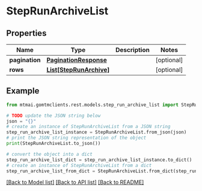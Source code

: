 # StepRunArchiveList


## Properties

Name | Type | Description | Notes
------------ | ------------- | ------------- | -------------
**pagination** | [**PaginationResponse**](PaginationResponse.md) |  | [optional] 
**rows** | [**List[StepRunArchive]**](StepRunArchive.md) |  | [optional] 

## Example

```python
from mtmai.gomtmclients.rest.models.step_run_archive_list import StepRunArchiveList

# TODO update the JSON string below
json = "{}"
# create an instance of StepRunArchiveList from a JSON string
step_run_archive_list_instance = StepRunArchiveList.from_json(json)
# print the JSON string representation of the object
print(StepRunArchiveList.to_json())

# convert the object into a dict
step_run_archive_list_dict = step_run_archive_list_instance.to_dict()
# create an instance of StepRunArchiveList from a dict
step_run_archive_list_from_dict = StepRunArchiveList.from_dict(step_run_archive_list_dict)
```
[[Back to Model list]](../README.md#documentation-for-models) [[Back to API list]](../README.md#documentation-for-api-endpoints) [[Back to README]](../README.md)


